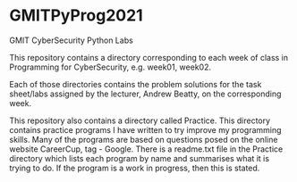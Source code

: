 # GMITPyProg2021
GMIT CyberSecurity Python Labs

This repository contains a directory corresponding to each week of class in Programming for CyberSecurity, e.g. week01, week02.

Each of those directories contains the problem solutions for the task sheet/labs assigned by the lecturer, Andrew Beatty, on the corresponding week.

This repository also contains a directory called Practice. This directory contains practice programs I have written to try improve my programming skills.
Many of the programs are based on questions posed on the online website CareerCup, tag - Google.
There is a readme.txt file in the Practice directory which lists each program by name and summarises what it is trying to do. If the program is a work in progress,
then this is stated.


